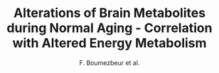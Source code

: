 ---
cat: ciel
subcat: ciclops
bestof: false
author: F. Boumezbeur et al.
title: Alterations of Brain Metabolites during Normal Aging - Correlation with Altered Energy Metabolism
year: 2008
type: misc
---